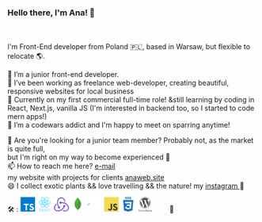 ### Hello there, I'm Ana! 👋
<br> </br>
I'm Front-End developer from Poland 🇵🇱, based in Warsaw, but flexible to relocate  🌎.

 🚧 I’m a junior front-end developer. <br> 
 🤔 I’ve been working as freelance web-developer, creating beautiful, responsive websites for local business<br> 
 🌱 Currently on my first commercial full-time role! &still learning by coding in React, Next.js, vanilla JS (I'm interested in backend too, so I started to code mern apps!)<br> 
 👯 I’m a codewars addict and I'm happy to meet on sparring anytime!


  💬 Are you're looking for a junior team member? Probably not, as the market is quite full, <br> but I'm right on my way to become experienced 💪 <br>
  📫 How to reach me here?  <a href="mailto:jezowskanna@gmail.com"> e-mail </a> <br>
  my website with projects for clients <a href="http://anaweb.site"> anaweb.site </a><br>
  😄 I collect exotic plants && love travelling && the nature! my <a href="https://www.instagram.com/aniaje/"> instagram </a> 🍒


🛠️ :
<span>
<img style="width: 30px" src="https://github.com/devicons/devicon/blob/master/icons/typescript/typescript-original.svg">
<img style="width: 30px" src="https://github.com/devicons/devicon/blob/master/icons/react/react-original-wordmark.svg">
<img style="width: 30px" src="https://github.com/devicons/devicon/blob/master/icons/redux/redux-original.svg">
  <img style="width: 30px" src="https://github.com/devicons/devicon/blob/master/icons/mongodb/mongodb-original.svg">
    <img style="width: 30px" src="https://github.com/devicons/devicon/blob/master/icons/tailwindcss/tailwindcss-original-wordmark.svg">
<img style="width: 30px" src="https://github.com/devicons/devicon/blob/master/icons/javascript/javascript-original.svg">
<img style="width: 30px" src="https://github.com/devicons/devicon/blob/master/icons/css3/css3-plain-wordmark.svg">
<img style="width: 30px" src="https://github.com/devicons/devicon/blob/master/icons/wordpress/wordpress-original.svg">
    <img style="width: 30px" >💅</img>
</span>

 



